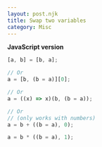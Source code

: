 ```yaml
---
layout: post.njk
title: Swap two variables
category: Misc
---
```


**JavaScript version**

```js
[a, b] = [b, a];

// Or
a = [b, (b = a)][0];

// Or
a = ((x) => x)(b, (b = a));

// Or
// (only works with numbers)
a = b + ((b = a), 0);

a = b * ((b = a), 1);
```
